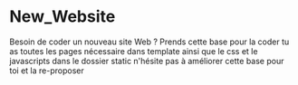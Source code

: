 # New_Website
Besoin de coder un nouveau site Web ? Prends cette base pour la coder tu as toutes les pages nécessaire dans template ainsi que le css et le javascripts dans le dossier static n'hésite pas à améliorer cette base pour toi et la re-proposer
